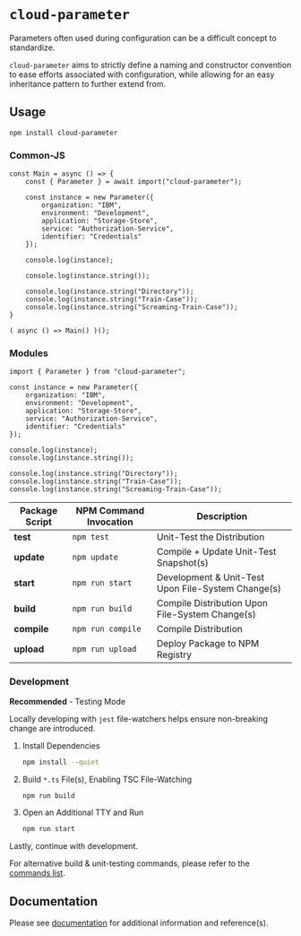 # `cloud-parameter` #

Parameters often used during configuration can be a difficult concept to standardize.

`cloud-parameter` aims to strictly define a naming and constructor convention to ease efforts associated
with configuration, while allowing for an easy inheritance pattern to further extend from.

## Usage ##

`npm install cloud-parameter`

### Common-JS ###

```node
const Main = async () => {
    const { Parameter } = await import("cloud-parameter");

    const instance = new Parameter({
        organization: "IBM",
        environment: "Development",
        application: "Storage-Store",
        service: "Authorization-Service",
        identifier: "Credentials"
    });

    console.log(instance);

    console.log(instance.string());

    console.log(instance.string("Directory"));
    console.log(instance.string("Train-Case"));
    console.log(instance.string("Screaming-Train-Case"));
}

( async () => Main() )();
```

### Modules ###

```node
import { Parameter } from "cloud-parameter";

const instance = new Parameter({
    organization: "IBM",
    environment: "Development",
    application: "Storage-Store",
    service: "Authorization-Service",
    identifier: "Credentials"
});

console.log(instance);
console.log(instance.string());

console.log(instance.string("Directory"));
console.log(instance.string("Train-Case"));
console.log(instance.string("Screaming-Train-Case"));
```

| Package Script | NPM Command Invocation | Description                                        |
|----------------|------------------------|----------------------------------------------------|
| **test**       | `npm test`             | Unit-Test the Distribution                         |
| **update**     | `npm update`           | Compile + Update Unit-Test Snapshot(s)             |
| **start**      | `npm run start`        | Development & Unit-Test Upon File-System Change(s) |
| **build**      | `npm run build`        | Compile Distribution Upon File-System Change(s)    |
| **compile**    | `npm run compile`      | Compile Distribution                               |
| **upload**     | `npm run upload`       | Deploy Package to NPM Registry                     |

### Development ###

**Recommended** - Testing Mode

Locally developing with `jest` file-watchers helps ensure non-breaking change are introduced.

1. Install Dependencies
    ```bash
    npm install --quiet
    ```
2. Build `*.ts` File(s), Enabling TSC File-Watching
    ```bash
    npm run build
    ```
3. Open an Additional TTY and Run
    ```bash
    npm run start
    ```

Lastly, continue with development.

For alternative build & unit-testing commands, please refer to the [commands list](#usage).

## Documentation ##

Please see [documentation](./documentation) for additional information and reference(s).
